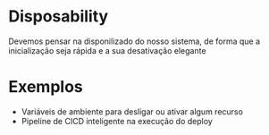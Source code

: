 # Disposability

Devemos pensar na disponilizado do nosso sistema, de forma que a inicialização seja rápida e a sua desativação elegante

# Exemplos

- Variáveis de ambiente para desligar ou ativar algum recurso
- Pipeline de CICD inteligente na execução do deploy
